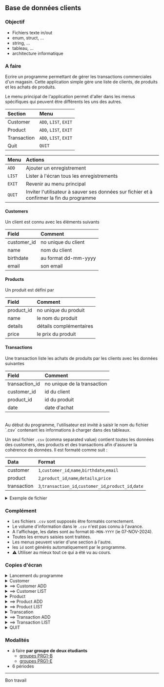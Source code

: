 ## Base de données clients

### Objectif
- Fichiers texte in/out
- enum, struct, ...
- string, ...
- tableau, ...
- architecture informatique

### A faire

Ecrire un programme permettant de gérer les transactions commerciales d'un magasin.
Cette application simple gère une liste de clients, de produits et les achats de produits.

Le menu principal de l'application permet d'aller dans les menus spécifiques qui peuvent être différents les uns des autres.

| Section     | Menu                 |
|:------------|:---------------------|
| Customer    | `ADD`, `LIST`, `EXIT`|
| Product     | `ADD`, `LIST`, `EXIT`|
| Transaction | `ADD`, `LIST`, `EXIT`|
| Quit        | `QUIT`               |

| Menu    | Actions                                                                                   |
|:--------|:------------------------------------------------------------------------------------------|
| `ADD`   | Ajouter un enregistrement                                                                 |
| `LIST`  | Lister à l'écran tous les enregistrements                                                 |
| `EXIT`  | Revenir au menu principal                                                                 |
| `QUIT`  | Inviter l'utilisateur à sauver ses données sur fichier et à confirmer la fin du programme |


#### Customers

Un client est connu avec les éléments suivants

| Field       | Comment              |
|:------------|:---------------------|
| customer_id | no unique du client  |
| name        | nom du client        |
| birthdate   | au format dd-mm-yyyy |
| email       | son email            |

#### Products

Un produit est défini par

| Field       | Comment                 |
|:------------|:------------------------|
| product_id  | no unique du produit    |
| name        | le nom du produit       |
| details     | détails complémentaires |
| price       | le prix du produit      |

#### Transactions

Une transaction liste les achats de produits par les clients avec les données suivantes

| Field          | Comment                     |
|:---------------|:----------------------------|
| transaction_id | no unique de la transaction |
| customer_id    | id du client                |
| product_id     | id du produit               |
| date           | date d'achat                |

<br>
Au début du programme, l'utilisateur est invité à saisir le nom du fichier `.csv` contenant les informations à charger dans des tableaux.

Un seul fichier `.csv` (comma separated value) contient toutes les données des customers, des products et des transactions afin d'assurer la cohérence de données. Il est formaté comme suit : 

| Data        | Format                                                 |
|:------------|:-------------------------------------------------------|
| customer    | `1`,`customer_id`,`name`,`birthdate`,`email`           |
| product     | `2`,`product_id`,`name`,`details`,`price`              |
| transaction | `3`,`transaction_id`,`customer_id`,`product_id`,`date` |

<details>
<summary>Exemple de fichier</summary>

~~~
1,0,Megan Robinson,18-06-1995,megan.robinson@example.com
1,1,John Smith,21-05-1990,john.smith@example.com
1,2,Emily Johnson,14-03-1985,emily.johnson@example.com
1,3,Michael Brown,18-07-1992,michael.brown@example.com
1,4,Linda Williams,30-09-1980,linda.williams@example.com
1,5,David Jones,01-11-1995,david.jones@example.com
1,6,Jessica Garcia,25-12-1988,jessica.garcia@example.com
1,7,Daniel Miller,12-01-1991,daniel.miller@example.com
1,8,Sarah Davis,07-04-1993,sarah.davis@example.com
1,9,James Martinez,20-02-1986,james.martinez@example.com
1,10,Amy Wilson,15-10-1994,amy.wilson@example.com
1,11,Andrew Moore,08-02-1987,andrew.moore@example.com
1,12,Laura Taylor,03-08-1990,laura.taylor@example.com
1,13,Matthew Anderson,22-12-1993,matthew.anderson@example.com
1,14,Nicole Thomas,05-09-1982,nicole.thomas@example.com
1,15,Christopher Jackson,29-06-1994,christopher.jackson@example.com
1,16,Karen White,10-11-1989,karen.white@example.com
1,17,Jason Harris,19-03-1991,jason.harris@example.com
1,18,Patricia Martin,24-07-1983,patricia.martin@example.com
1,19,Anthony Thompson,15-02-1986,anthony.thompson@example.com
2,0,Sous Vide Machine,Precision sous vide machine,99.990000
2,1,Widget Pro,High-quality widget with advanced features,29.990000
2,2,Gizmo Plus,Versatile gizmo suitable for multiple applications,19.490000
2,3,Widget Mini,Compact widget designed for portability,14.990000
2,4,Gadget X,Next-gen gadget with smart capabilities,49.990000
2,5,Gizmo Lite,Lightweight gizmo for everyday use,9.990000
2,6,Widget XL,Extra-large widget for industrial purposes,59.990000
2,7,Accessory Kit,Complete accessory kit for all devices,24.990000
2,8,Adapter Pro,Universal adapter compatible with most models,12.990000
2,9,Charger Max,High-capacity charger for quick recharges,17.990000
2,10,Battery Pack,Extended-life battery pack for long use,22.490000
2,11,Screen Guard,Durable screen guard with anti-glare,4.990000
2,12,Protective Case,Rugged case for extreme protection,15.990000
2,13,Stylus Pen,High-precision stylus pen,9.490000
2,14,Mount Holder,Adjustable mount holder for easy viewing,11.990000
2,15,Keyboard Pad,Ergonomic keyboard pad for comfort,8.990000
2,16,Wireless Mouse,High-speed wireless mouse with ergonomic design,13.990000
2,17,Smart Light,Wi-Fi enabled smart light bulb,12.490000
2,18,USB Hub,Compact USB hub with four ports,10.490000
2,19,Webcam HD,High-definition webcam for video calls,39.990000
2,20,External Drive,Portable external hard drive,79.990000
2,21,Power Bank,High-capacity power bank,29.990000
2,22,Charging Cable,Durable fast-charging cable,6.990000
2,23,Headphones Pro,Noise-cancelling headphones,49.990000
2,24,Earbuds Lite,Compact and wireless earbuds,24.990000
2,25,Smart Watch,Feature-rich smart watch,99.990000
2,26,Fitness Tracker,Lightweight fitness tracker with app integration,59.990000
2,27,Portable Speaker,Wireless speaker with deep bass,44.990000
2,28,VR Headset,Immersive VR headset,129.990000
2,29,Microphone Studio,Professional-grade microphone,74.990000
2,30,Tablet Stand,Adjustable tablet stand,15.490000
2,31,HDMI Cable,High-speed HDMI cable for 4K,7.990000
2,32,Surge Protector,6-outlet surge protector,12.990000
2,33,Wireless Charger,Qi-certified wireless charger,18.990000
2,34,Portable Projector,Compact projector with HD quality,149.990000
2,35,Noise Blocker,Earplugs designed to reduce noise,3.990000
2,36,Flash Drive 64GB,High-speed 64GB USB flash drive,9.990000
2,37,Compact Tripod,Mini tripod with flexible legs,13.490000
2,38,Phone Holder,Car phone holder with magnetic grip,11.990000
2,39,Smart Thermostat,Energy-saving smart thermostat,199.990000
2,40,Robot Vacuum,Automatic robot vacuum cleaner,249.990000
2,41,Blender Pro,High-performance blender,59.990000
2,42,Electric Kettle,Fast-boil electric kettle,29.490000
2,43,Air Purifier,HEPA air purifier for cleaner air,89.990000
2,44,Pressure Cooker,Multi-functional electric pressure cooker,79.990000
2,45,Slow Cooker,Programmable slow cooker,39.990000
2,46,Food Processor,High-power food processor,99.990000
2,47,Toaster,2-slice toaster with browning control,19.990000
2,48,Coffee Maker,Automatic coffee maker with timer,49.990000
2,49,Electric Grill,Indoor electric grill,54.990000
3,0,10,13,02-01-2024
3,1,12,27,04-01-2024
3,2,5,14,08-01-2024
3,3,18,33,11-01-2024
3,4,7,8,12-01-2024
3,5,15,22,16-01-2024
3,6,3,41,19-01-2024
3,7,9,37,24-01-2024
3,8,12,15,25-01-2024
3,9,11,29,27-01-2024
3,10,4,19,02-02-2024
3,11,17,45,10-02-2024
3,12,8,24,13-02-2024
3,13,2,11,19-02-2024
3,14,14,6,21-02-2024
3,15,10,35,01-03-2024
3,16,16,9,04-03-2024
3,17,6,28,10-03-2024
3,18,13,3,15-03-2024
3,19,1,17,18-03-2024
3,20,19,23,22-03-2024
3,21,7,31,01-04-2024
3,22,15,10,05-04-2024
3,23,5,46,12-04-2024
3,24,18,20,19-04-2024
3,25,9,12,25-04-2024
3,26,11,38,30-04-2024
3,27,3,4,03-05-2024
3,28,2,44,10-05-2024
3,29,14,26,15-05-2024
~~~

</details>

### Complément
- Les fichiers `.csv` sont supposés être formatés correctement.
- Le volume d'information dans le `.csv` n'est pas connu à l'avance.
- A l'affichage, les dates sont au format `DD-MON-YYYY` (ie 07-NOV-2024).
- Toutes les erreurs saisies sont traitées.
- Les menus peuvent varier d'une section à l'autre.
- les `id` sont générés automatiquement par le programme.
- ⚠️ Utiliser au mieux tout ce qui a été vu au cours.

### Copies d'écran

<details>
<summary>Lancement du programme</summary>

~~~
Welcome message ...
-------------------
Load database files
shop files : ../shop_xyz.csv

Main menu
   0 Customer
   1 Product
   2 Transaction
   3 Quit
your choice [0-3] : 
~~~

</details>

<details>
<summary>Customer</summary>

~~~
Main menu
   0 Customer
   1 Product
   2 Transaction
   3 Quit
your choice [0-3] : 0

Customer
   0 Add
   1 List
   2 Exit
Your choice [0-2] : 2
~~~

</details>

<details>
<summary>==> Customer ADD</summary>

~~~
Customer
   0 Add
   1 List
   2 Exit
Your choice [0-2] : 0

new customer
name     : nouveau
birthday : 30-02-2024
birthday : 28-02-2024
email    : email(at)mail.com
~~~

</details>

<details>
<summary>==> Customer LIST</summary>

~~~
Customer
   0 Add
   1 List
   2 Exit
Your choice [0-2] : 1

id       : 0
name     : Megan Robinson
birthday : 18-JUN-1995
email    : megan.robinson@example.com

id       : 1
name     : John Smith
birthday : 21-MAI-1990
email    : john.smith@example.com

etc ... 
~~~

</details>

<details>
<summary>Product</summary>

~~~
Main menu
   0 Customer
   1 Product
   2 Transaction
   3 Quit
your choice [0-3] : 1

Product
   0 Add
   1 List
   2 Exit
Your choice [0-2] : 2
~~~

</details>

<details>
<summary>==> Product ADD</summary>

~~~
Product
   0 Add
   1 List
   2 Exit
Your choice [0-2] : 0

new product
name     : name
details  : details
prices   : 12.20
~~~

</details>

<details>
<summary>==> Product LIST</summary>

~~~
Product
   0 Add
   1 List
   2 Exit
Your choice [0-2] : 1

id       : 0
name     : Sous Vide Machine
details  : Precision sous vide machine
price    : 99.99

id       : 1
name     : Widget Pro
details  : High-quality widget with advanced features
price    : 29.99

etc ...
~~~

</details>

<details>
<summary>Transcation</summary>

~~~
Main menu
   0 Customer
   1 Product
   2 Transaction
   3 Quit
your choice [0-3] : 2

Transaction
   0 Add
   1 List
   2 Exit
Your choice [0-2] : 2
~~~

</details>

<details>
<summary>==> Transaction ADD</summary>

~~~
Transaction
   0 Add
   1 List
   2 Exit
Your choice [0-2] : 0

new transaction
cust id [0-21] : 1
prod id [0-51] : 2
date : 12-12-2024
~~~

</details>

<details>
<summary>==> Transaction LIST</summary>

~~~
Transaction
   0 Add
   1 List
   2 Exit
Your choice [0-2] : 1

customer : Amy Wilson
product  : Stylus Pen
price    : 9.49
date     : 02-JAN-2024

customer : Laura Taylor
product  : Portable Speaker
price    : 44.99
date     : 04-JAN-2024

etc ...
~~~

</details>

<details>
<summary>QUIT</summary>

~~~
Main menu
   0 Customer
   1 Product
   2 Transaction
   3 Quit
your choice [0-3] : 3

Quit
save databases [Y/N] : n
Quit the application [Y/N] : y
~~~

</details>

### Modalités
- à faire **par groupe de deux étudiants**
    - [groupes PRG1-B](groupes_PRG1-B.md)
    - [groupes PRG1-E](groupes_PRG1-E.md)
- 6 périodes

---
Bon travail
